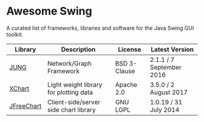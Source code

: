 # Awesome Swing
A curated list of frameworks, libraries and software for the Java Swing GUI toolkit.

Library | Description | License | Latest Version
--- | --- | --- | ---
[JUNG](http://jrtom.github.io/jung/) | Network/Graph Framework | BSD 3-Clause | 2.1.1 / 7 September 2016
[XChart](http://knowm.org/open-source/xchart/) | Light weight library for plotting data | Apache 2.0 | 3.5.0 / 2 August 2017
[JFreeChart](https://github.com/jfree/jfreechart/) | Client-side/server side chart library | GNU LGPL | 1.0.19 / 31 July 2014
